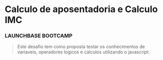 # Calculo de aposentadoria e Calculo IMC

### LAUNCHBASE BOOTCAMP

> Este desafio tem como proposta testar os conhecimentos de variaveis, operadores logicos e calculos utilizando o javascript.